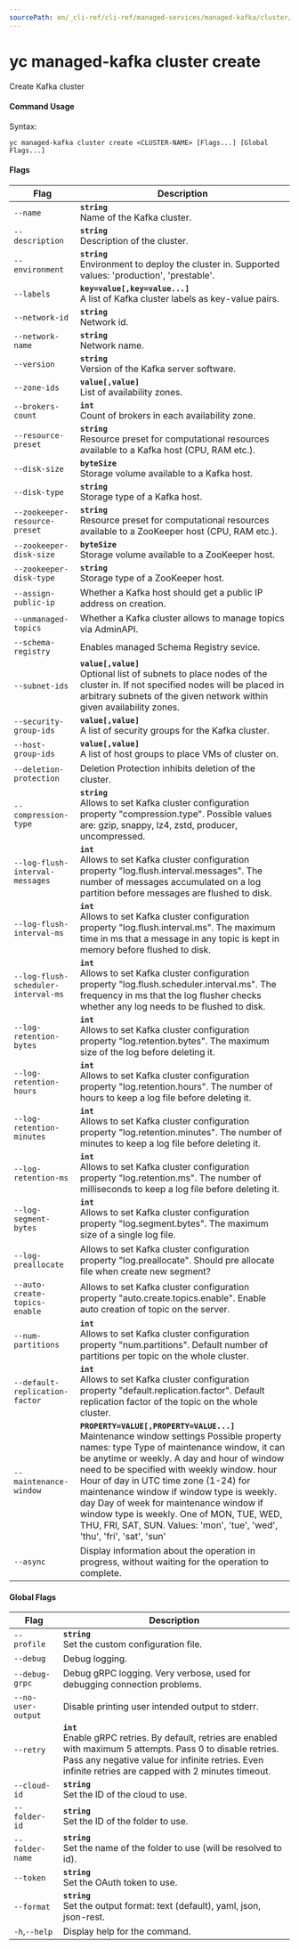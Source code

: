 ```yaml
---
sourcePath: en/_cli-ref/cli-ref/managed-services/managed-kafka/cluster/create.md
---
```

# yc managed-kafka cluster create

Create Kafka cluster

#### Command Usage

Syntax: 

`yc managed-kafka cluster create <CLUSTER-NAME> [Flags...] [Global Flags...]`

#### Flags

| Flag | Description |
|----|----|
|`--name`|<b>`string`</b><br/> Name of the Kafka cluster.|
|`--description`|<b>`string`</b><br/> Description of the cluster.|
|`--environment`|<b>`string`</b><br/> Environment to deploy the cluster in. Supported values: 'production', 'prestable'.|
|`--labels`|<b>`key=value[,key=value...]`</b><br/> A list of Kafka cluster labels as key-value pairs.|
|`--network-id`|<b>`string`</b><br/> Network id.|
|`--network-name`|<b>`string`</b><br/> Network name.|
|`--version`|<b>`string`</b><br/> Version of the Kafka server software.|
|`--zone-ids`|<b>`value[,value]`</b><br/> List of availability zones.|
|`--brokers-count`|<b>`int`</b><br/> Count of brokers in each availability zone.|
|`--resource-preset`|<b>`string`</b><br/> Resource preset for computational resources available to a Kafka host (CPU, RAM etc.).|
|`--disk-size`|<b>`byteSize`</b><br/> Storage volume available to a Kafka host.|
|`--disk-type`|<b>`string`</b><br/> Storage type of a Kafka host.|
|`--zookeeper-resource-preset`|<b>`string`</b><br/> Resource preset for computational resources available to a ZooKeeper host (CPU, RAM etc.).|
|`--zookeeper-disk-size`|<b>`byteSize`</b><br/> Storage volume available to a ZooKeeper host.|
|`--zookeeper-disk-type`|<b>`string`</b><br/> Storage type of a ZooKeeper host.|
|`--assign-public-ip`| Whether a Kafka host should get a public IP address on creation.|
|`--unmanaged-topics`| Whether a Kafka cluster allows to manage topics via AdminAPI.|
|`--schema-registry`| Enables managed Schema Registry sevice.|
|`--subnet-ids`|<b>`value[,value]`</b><br/> Optional list of subnets to place nodes of the cluster in. If not specified nodes will be placed in arbitrary subnets of the given network within given availability zones.|
|`--security-group-ids`|<b>`value[,value]`</b><br/> A list of security groups for the Kafka cluster.|
|`--host-group-ids`|<b>`value[,value]`</b><br/> A list of host groups to place VMs of cluster on.|
|`--deletion-protection`| Deletion Protection inhibits deletion of the cluster.|
|`--compression-type`|<b>`string`</b><br/> Allows to set Kafka cluster configuration property "compression.type". Possible values are: gzip, snappy, lz4, zstd, producer, uncompressed.|
|`--log-flush-interval-messages`|<b>`int`</b><br/> Allows to set Kafka cluster configuration property "log.flush.interval.messages". The number of messages accumulated on a log partition before messages are flushed to disk.|
|`--log-flush-interval-ms`|<b>`int`</b><br/> Allows to set Kafka cluster configuration property "log.flush.interval.ms". The maximum time in ms that a message in any topic is kept in memory before flushed to disk.|
|`--log-flush-scheduler-interval-ms`|<b>`int`</b><br/> Allows to set Kafka cluster configuration property "log.flush.scheduler.interval.ms". The frequency in ms that the log flusher checks whether any log needs to be flushed to disk.|
|`--log-retention-bytes`|<b>`int`</b><br/> Allows to set Kafka cluster configuration property "log.retention.bytes". The maximum size of the log before deleting it.|
|`--log-retention-hours`|<b>`int`</b><br/> Allows to set Kafka cluster configuration property "log.retention.hours". The number of hours to keep a log file before deleting it.|
|`--log-retention-minutes`|<b>`int`</b><br/> Allows to set Kafka cluster configuration property "log.retention.minutes". The number of minutes to keep a log file before deleting it.|
|`--log-retention-ms`|<b>`int`</b><br/> Allows to set Kafka cluster configuration property "log.retention.ms". The number of milliseconds to keep a log file before deleting it.|
|`--log-segment-bytes`|<b>`int`</b><br/> Allows to set Kafka cluster configuration property "log.segment.bytes". The maximum size of a single log file.|
|`--log-preallocate`| Allows to set Kafka cluster configuration property "log.preallocate". Should pre allocate file when create new segment?|
|`--auto-create-topics-enable`| Allows to set Kafka cluster configuration property "auto.create.topics.enable". Enable auto creation of topic on the server.|
|`--num-partitions`|<b>`int`</b><br/> Allows to set Kafka cluster configuration property "num.partitions". Default number of partitions per topic on the whole cluster.|
|`--default-replication-factor`|<b>`int`</b><br/> Allows to set Kafka cluster configuration property "default.replication.factor". Default replication factor of the topic on the whole cluster.|
|`--maintenance-window`|<b>`PROPERTY=VALUE[,PROPERTY=VALUE...]`</b><br/> Maintenance window settings  Possible property names:  type Type of maintenance window, it can be anytime or weekly. A day and hour of window need to be specified with weekly window.  hour Hour of day in UTC time zone (1-24) for maintenance window if window type is weekly.  day Day of week for maintenance window if window type is weekly. One of MON, TUE, WED, THU, FRI, SAT, SUN. Values: 'mon', 'tue', 'wed', 'thu', 'fri', 'sat', 'sun'  |
|`--async`| Display information about the operation in progress, without waiting for the operation to complete.|

#### Global Flags

| Flag | Description |
|----|----|
|`--profile`|<b>`string`</b><br/>Set the custom configuration file.|
|`--debug`|Debug logging.|
|`--debug-grpc`|Debug gRPC logging. Very verbose, used for debugging connection problems.|
|`--no-user-output`|Disable printing user intended output to stderr.|
|`--retry`|<b>`int`</b><br/>Enable gRPC retries. By default, retries are enabled with maximum 5 attempts. Pass 0 to disable retries. Pass any negative value for infinite retries. Even infinite retries are capped with 2 minutes timeout.|
|`--cloud-id`|<b>`string`</b><br/>Set the ID of the cloud to use.|
|`--folder-id`|<b>`string`</b><br/>Set the ID of the folder to use.|
|`--folder-name`|<b>`string`</b><br/>Set the name of the folder to use (will be resolved to id).|
|`--token`|<b>`string`</b><br/>Set the OAuth token to use.|
|`--format`|<b>`string`</b><br/>Set the output format: text (default), yaml, json, json-rest.|
|`-h`,`--help`|Display help for the command.|
